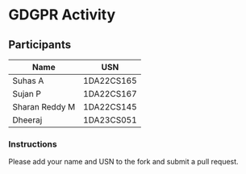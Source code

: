 # GDGPR Activity

## Participants

| Name   | USN        |
|--------|------------|
| Suhas A| 1DA22CS165 |
| Sujan P| 1DA22CS167 |
| Sharan Reddy M| 1DA22CS145|
| Dheeraj | 1DA23CS051 |


### Instructions
Please add your name and USN to the fork and submit a pull request.

